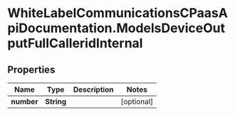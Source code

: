 # WhiteLabelCommunicationsCPaasApiDocumentation.ModelsDeviceOutputFullCalleridInternal

## Properties

Name | Type | Description | Notes
------------ | ------------- | ------------- | -------------
**number** | **String** |  | [optional] 


